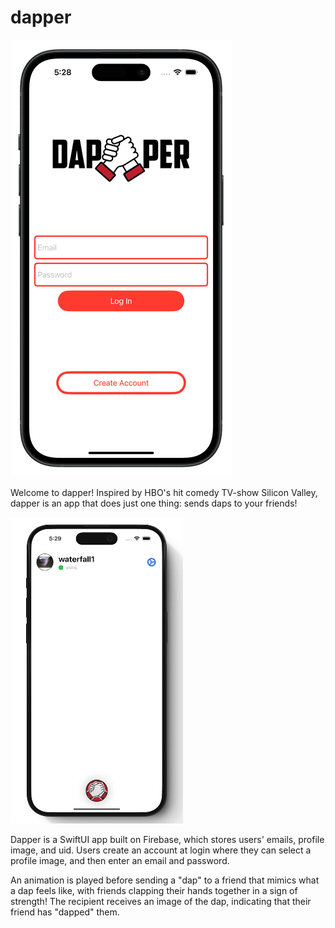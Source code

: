 # dapper
![screenshot](https://github.com/micvo25/dapper/blob/main/dapperScreenshot_optimized.png)

Welcome to dapper!
Inspired by HBO's hit comedy TV-show Silicon Valley, dapper is an app that does just one thing: sends daps to your friends!

![screenrecord](https://github.com/micvo25/dapper/blob/main/dapperScreenRecord.gif)

Dapper is a SwiftUI app built on Firebase, which stores users' emails, profile image, and uid. Users create an account at login where they can select a profile image, and then enter an email and password.

An animation is played before sending a "dap" to a friend that mimics what a dap feels like, with friends clapping their hands together in a sign of strength! The recipient receives an image of the dap, indicating that their friend has "dapped" them. 
